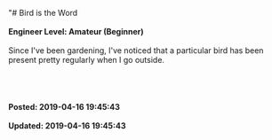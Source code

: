 "# Bird is the Word<br /><br />**Engineer Level: Amateur (Beginner)** <br /><br /> Since I've been gardening, I've noticed that a particular bird has been present pretty regularly when I go outside.<br /> <br /> <br /><br /><br />**Posted: 2019-04-16 19:45:43** <br /><br />**Updated: 2019-04-16 19:45:43** <br /><br />
